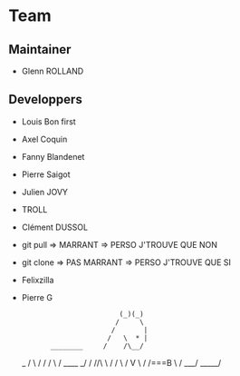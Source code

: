 # Team 

## Maintainer 

- Glenn ROLLAND

## Developpers

- Louis Bon first
- Axel Coquin
- Fanny Blandenet
- Pierre Saigot
- Julien JOVY 
- TROLL
- Clément DUSSOL
- git pull => MARRANT => PERSO J'TROUVE QUE NON
- git clone => PAS MARRANT => PERSO J'TROUVE QUE SI
- Felixzilla
- Pierre G

                              (_)(_)
                             /     \
                            /       |
                           /   \  * |
             ________     /    /\__/
     _      /        \   /    /
    / \    /  ____    \_/    /
   //\ \  /  /    \         /
   V  \ \/  /===B  \       /
       \___/        \_____/
